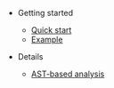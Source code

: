 - Getting started

    - [Quick start](quickstart.md)
    - [Example](example.md)

- Details

    - [AST-based analysis](ast-based-analysis.md)